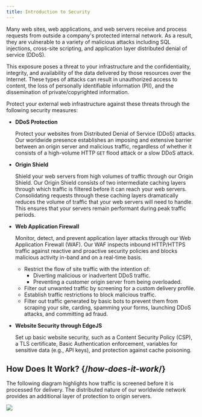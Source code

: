 ```yaml
---
title: Introduction to Security 
---
```


Many web sites, web applications, and web servers receive and process
requests from outside a company's protected internal network. As a
result, they are vulnerable to a variety of malicious attacks including
SQL injections, cross-site scripting, and application layer distributed
denial of service (DDoS).

This exposure poses a threat to your infrastructure and the
confidentiality, integrity, and availability of the data delivered by
those resources over the Internet. These types of attacks can result in
unauthorized access to content, the loss of personally identifiable
information (PII), and the dissemination of private/copyrighted
information.

Protect your external web infrastructure against these threats through the following security measures:
-   **DDoS Protection**

    Protect your websites from Distributed Denial of Service (DDoS) attacks. Our worldwide presence establishes an imposing and extensive barrier between an origin server and malicious traffic, regardless of whether it consists of a high-volume HTTP `GET` flood attack or a slow DDoS attack.
-   **Origin Shield**

    Shield your web servers from high volumes of traffic through our Origin Shield. Our Origin Shield consists of two intermediate caching layers through which traffic is filtered before it can reach your web servers. Consolidating requests through these caching layers dramatically reduces the volume of traffic that your web servers will need to handle. This ensures that your servers remain performant during peak traffic periods.
-   **Web Application Firewall**

    Monitor, detect, and prevent application layer attacks through our Web Application Firewall (WAF). Our WAF inspects inbound HTTP/HTTPS traffic against reactive and proactive security policies and blocks malicious activity in-band and on a real-time basis. 

    -   Restrict the flow of site traffic with the intention of:
        -   Diverting malicious or inadvertent DDoS traffic.
        -   Preventing a customer origin server from being overloaded.
    -   Filter out unwanted traffic by screening for a custom delivery
        profile.
    -   Establish traffic restrictions to block malicious traffic.
    -   Filter out traffic generated by basic bots to prevent them from
        scraping your site, carding, spamming your forms, launching DDoS
        attacks, and committing ad fraud.
-   **Website Security through EdgeJS**

    Set up basic website security, such as a Content Security Policy (CSP), a TLS certificate, Basic Authentication enforcement, variables for sensitive data (e.g., API keys), and protection against cache poisoning.

## How Does It Work? {/*how-does-it-work*/}

The following diagram highlights how traffic is screened before it is
processed for delivery. The distributed nature of our worldwide network
provides an additional layer of protection to origin servers. 

![](/images/app_security/overview.png)
